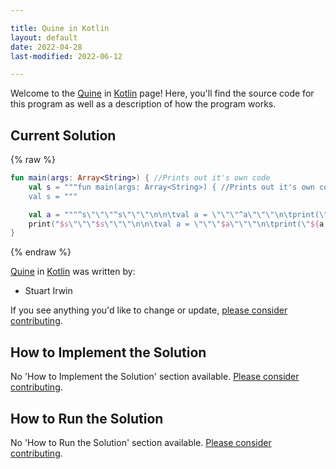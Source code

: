 ```yaml
---

title: Quine in Kotlin
layout: default
date: 2022-04-28
last-modified: 2022-06-12

---
```


Welcome to the [Quine](https://sampleprograms.io/projects/quine) in [Kotlin](https://sampleprograms.io/languages/kotlin) page! Here, you'll find the source code for this program as well as a description of how the program works.

## Current Solution

{% raw %}

```kotlin
fun main(args: Array<String>) { //Prints out it's own code
	val s = """fun main(args: Array<String>) { //Prints out it's own code
	val s = """

	val a = """^s\"\"\"^s\"\"\"\n\n\tval a = \"\"\"^a\"\"\"\n\tprint(\"^{a.replace(']' + 1, '$')}\")\n}\n"""
	print("$s\"\"\"$s\"\"\"\n\n\tval a = \"\"\"$a\"\"\"\n\tprint(\"${a.replace(']' + 1, '$')}\")\n}\n")
}
```

{% endraw %}

[Quine](https://sampleprograms.io/projects/quine) in [Kotlin](https://sampleprograms.io/languages/kotlin) was written by:

- Stuart Irwin

If you see anything you'd like to change or update, [please consider contributing](https://github.com/TheRenegadeCoder/sample-programs).

## How to Implement the Solution

No 'How to Implement the Solution' section available. [Please consider contributing](https://github.com/TheRenegadeCoder/sample-programs-website).

## How to Run the Solution

No 'How to Run the Solution' section available. [Please consider contributing](https://github.com/TheRenegadeCoder/sample-programs-website).